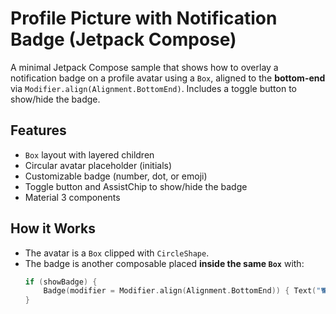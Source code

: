 # Profile Picture with Notification Badge (Jetpack Compose)

A minimal Jetpack Compose sample that shows how to overlay a notification badge on a profile avatar using a `Box`, aligned to the **bottom-end** via `Modifier.align(Alignment.BottomEnd)`. Includes a toggle button to show/hide the badge.

## Features
- `Box` layout with layered children
- Circular avatar placeholder (initials)
- Customizable badge (number, dot, or emoji)
- Toggle button and AssistChip to show/hide the badge
- Material 3 components

## How it Works
- The avatar is a `Box` clipped with `CircleShape`.
- The badge is another composable placed **inside the same `Box`** with:
  ```kotlin
  if (showBadge) {
      Badge(modifier = Modifier.align(Alignment.BottomEnd)) { Text("🐕+") }
  }
